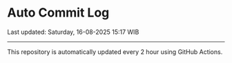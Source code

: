 # Auto Commit Log

Last updated: Saturday, 16-08-2025 15:17 WIB

---

This repository is automatically updated every 2 hour using GitHub Actions.
